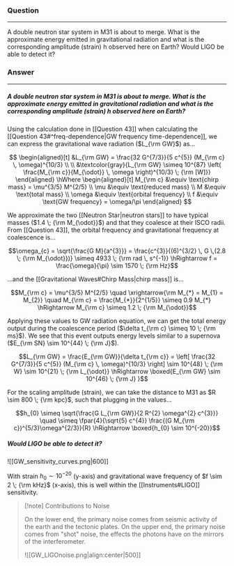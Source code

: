 ### Question
---
A double neutron star system in M31 is about to merge. What is the approximate energy emitted in gravitational radiation and what is the corresponding amplitude (strain) h observed here on Earth? Would LIGO be able to detect it?

### Answer
---
##### A double neutron star system in M31 is about to merge. What is the approximate energy emitted in gravitational radiation and what is the corresponding amplitude (strain) h observed here on Earth?

Using the calculation done in [[Question 43]] when calculating the [[Question 43#^freq-dependence|GW frequency time-dependence]], we can express the gravitational wave radiation ($L_{\rm GW}$) as...

$$
\begin{aligned}[t]
	&L_{\rm GW} = \frac{32 G^{7/3}}{5 c^{5}} (M_{\rm c} \, \omega)^{10/3} \\
	\\
	&\textcolor{gray}{L_{\rm GW} \simeq 10^{87} \left( \frac{M_{\rm c}}{M_{\odot}} \, \omega \right)^{10/3} \; {\rm [W]}}
\end{aligned}
\hWhere
\begin{aligned}[t]
	M_{\rm c} &\equiv \text{chirp mass} = \mu^{3/5} M^{2/5} \\
	\mu &\equiv \text{reduced mass} \\
	M &\equiv \text{total mass} \\
	\omega &\equiv \text{orbital frequency} \\
	f &\equiv \text{GW frequency} = \omega/\pi
\end{aligned}
$$

We approximate the two [[Neutron Star|neutron stars]] to have typical masses ($1.4 \; {\rm M_{\odot}}$) and that they coalesce at their ISCO radii. From [[Question 43]], the orbital frequency and gravitational frequency at coalescence is...

$$\omega_{c} = \sqrt{\frac{G M}{a^{3}}} = \frac{c^{3}}{(6)^{3/2} \, G \,(2.8 \; {\rm M_{\odot}})} \simeq 4933 \; {\rm rad \, s^{-1}} \hRightarrow f = \frac{\omega}{\pi} \sim 1570 \; {\rm Hz}$$

...and the [[Gravitational Waves#Chirp Mass|chirp mass]] is...

$$M_{\rm c} = \mu^{3/5} M^{2/5} \quad \xrightarrow{\rm M_{*} = M_{1} = M_{2}} \quad M_{\rm c} = \frac{M_{*}}{2^{1/5}} \simeq 0.9 M_{*} \hRightarrow M_{\rm c} \simeq 1.2 \; {\rm M_{\odot}}$$

Applying these values to GW radiation equation, we can get the total energy output during the coalescence period ($\delta t_{\rm c} \simeq 10 \; {\rm ms}$). We see that this event outputs energy levels similar to a supernova ($E_{\rm SN} \sim 10^{44} \; {\rm J}$).

$$L_{\rm GW} = \frac{E_{\rm GW}}{\delta t_{\rm c}} = \left[ \frac{32 G^{7/3}}{5 c^{5}} (M_{\rm c} \, \omega)^{10/3} \right] \sim 10^{48} \; {\rm W} \sim 10^{21} \; {\rm L_{\odot}} \hRightarrow \boxed{E_{\rm GW} \sim 10^{46} \; {\rm J} }$$

For the scaling amplitude (strain), we can take the distance to M31 as $R \sim 800 \; {\rm kpc}$, such that plugging in the values...

$$h_{0} \simeq \sqrt{\frac{G L_{\rm GW}}{2 R^{2} \omega^{2} c^{3}}} \quad \simeq \fpar{4}{\sqrt{5} c^{4}} \frac{(G M_{\rm c})^{5/3}\omega^{2/3}}{R} \hRightarrow \boxed{h_{0} \sim 10^{-20}}$$

##### Would LIGO be able to detect it?

![[GW_sensitivity_curves.png|600]]

With strain $h_{0} \sim 10^{-20}$ (y-axis) and gravitational wave frequency of $f \sim 2 \; {\rm kHz}$ (x-axis), this is well within the [[Instruments#LIGO]] sensitivity.

> [!note] Contributions to Noise
> 
> On the lower end, the primary noise comes from seismic activity of the earth and the tectonic plates. On the upper end, the primary noise comes from "shot" noise, the effects the photons have on the mirrors of the interferometer.
> 
> ![[GW_LIGOnoise.png|align:center|500]]


